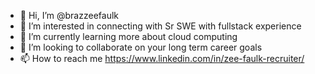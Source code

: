 - 👋 Hi, I’m @brazzeefaulk
- 👀 I’m interested in connecting with Sr SWE with fullstack experience 
- 🌱 I’m currently learning more about cloud computing
- 💞️ I’m looking to collaborate on your long term career goals
- 📫 How to reach me https://www.linkedin.com/in/zee-faulk-recruiter/

<!---
brazzeefaulk/brazzeefaulk is a ✨ special ✨ repository because its `README.md` (this file) appears on your GitHub profile.
You can click the Preview link to take a look at your changes.
--->
